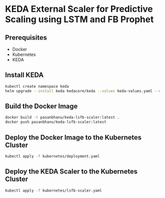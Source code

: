 # KEDA External Scaler for Predictive Scaling using LSTM and FB Prophet

## Prerequisites

- Docker
- Kubernetes
- KEDA

## Install KEDA

```bash
kubectl create namespace keda
helm upgrade --install keda kedacore/keda --values keda-values.yaml --namespace keda
```

## Build the Docker Image

```bash
docker build -t pasanbhanu/keda-lsfb-scaler:latest .
docker push pasanbhanu/keda-lsfb-scaler:latest
```

## Deploy the Docker Image to the Kubernetes Cluster

```bash
kubectl apply -f kubernetes/deployment.yaml
```


## Deploy the KEDA Scaler to the Kubernetes Cluster

```bash
kubectl apply -f kubernetes/lsfb-scaler.yaml
```



